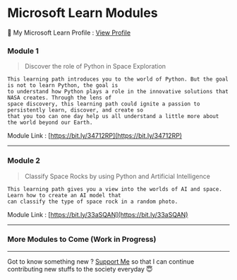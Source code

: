 # Microsoft Learn Modules

📜 My Microsoft Learn Profile : [View Profile](https://docs.microsoft.com/en-us/users/shubhadeepmandal394/)

### Module 1

> Discover the role of Python in Space Exploration

```
This learning path introduces you to the world of Python. But the goal is not to learn Python, the goal is
to understand how Python plays a role in the innovative solutions that NASA creates. Through the lens of
space discovery, this learning path could ignite a passion to persistently learn, discover, and create so
that you too can one day help us all understand a little more about the world beyond our Earth.
```

Module Link : [https://bit.ly/34712RP](https://bit.ly/34712RP)

<hr>

### Module 2

> Classify Space Rocks by using Python and Artificial Intelligence

```
This learning path gives you a view into the worlds of AI and space. Learn how to create an AI model that
can classify the type of space rock in a random photo.
```

Module Link : [https://bit.ly/33aSQAN](https://bit.ly/33aSQAN)

<hr>

### More Modules to Come (Work in Progress)

<hr>

Got to know something new ? [Support Me](https://paypal.me/shubhadeepmandal394?locale.x=en_GB) so that I can continue contributing new stuffs to the society everyday 😇
